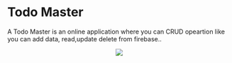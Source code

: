 
# Todo Master 
A Todo Master is an online application where you can CRUD opeartion like you can add data, read,update delete from firebase.. 

<p align="center">
  <img src="./todoapp.PNG.PNG"/>
</p>
